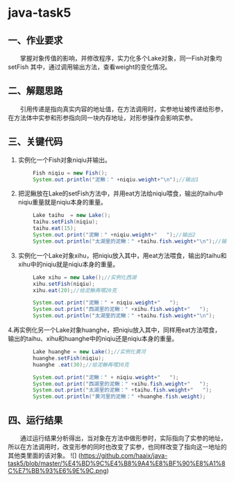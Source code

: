 # java-task5

## 一、作业要求
&emsp;&emsp;掌握对象传值的影响，并修改程序，实力化多个Lake对象，同一Fish对象均setFish 其中，通过调用输出方法，查看weight的变化情况。

## 二、解题思路
&emsp;&emsp;引用传递是指向真实内容的地址值，在方法调用时，实参地址被传递给形参，在方法体中实参和形参指向同一块内存地址，对形参操作会影响实参。

## 三、关键代码
1. 实例化一个Fish对象niqiu并输出。
```java
        Fish niqiu = new Fish();
        System.out.println("泥鳅：" +niqiu.weight+"\n");//输出1
```
2. 把泥鳅放在Lake的setFish方法中，并用eat方法给niqiu喂食，输出的taihu中niqiu重量就是niqiu本身的重量。
```java
        Lake taihu  = new Lake();
        taihu.setFish(niqiu);
        taihu.eat(15);
        System.out.print("泥鳅：" +niqiu.weight+"   ");//输出2
        System.out.println("太湖里的泥鳅：" +taihu.fish.weight+"\n");//输出3
```
3. 实例化一个Lake对象xihu，把niqiu放入其中，用eat方法喂食，输出的taihu和xihu中的niqiu就是niqiu本身的重量。
```java
        Lake xihu = new Lake();//实例化西湖
        xihu.setFish(niqiu);
        xihu.eat(20);//给泥鳅再喂20克

        System.out.print("泥鳅：" + niqiu.weight+"   ");
        System.out.print("西湖里的泥鳅：" +xihu.fish.weight+"   ");
        System.out.println("太湖里的泥鳅：" +taihu.fish.weight+"\n");
```
4.再实例化另一个Lake对象huanghe，把niqiu放入其中，同样用eat方法喂食，输出的taihu、xihu和huanghe中的niqiu还是niqiu本身的重量。
```java
        Lake huanghe = new Lake();//实例化黄河
        huanghe.setFish(niqiu);
        huanghe .eat(30);//给泥鳅再喂30克

        System.out.print("泥鳅：" + niqiu.weight+"   ");
        System.out.print("西湖里的泥鳅：" +xihu.fish.weight+"   ");
        System.out.print("太湖里的泥鳅：" +taihu.fish.weight+"   ");
        System.out.println("黄河里的泥鳅：" +huanghe.fish.weight);
```

## 四、运行结果
&emsp;&emsp;通过运行结果分析得出，当对象在方法中做形参时，实际指向了实参的地址，所以在方法调用时，改变形参的同时也改变了实参，也同样改变了指向这一地址的其他类里面的该对象。
![] (https://github.com/haaix/java-task5/blob/master/%E4%BD%9C%E4%B8%9A4%E8%BF%90%E8%A1%8C%E7%BB%93%E6%9E%9C.png)


